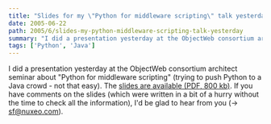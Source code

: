 ```yaml
---
title: "Slides for my \"Python for middleware scripting\" talk yesterday"
date: 2005-06-22
path: 2005/6/slides-my-python-middleware-scripting-talk-yesterday
summary: "I did a presentation yesterday at the ObjectWeb consortium architect seminar about &quot;Python for middleware scripting&quot; (trying to push Python to a Java crowd - not that easy)."
tags: ['Python', 'Java']
---
```


I did a presentation yesterday at the ObjectWeb consortium architect seminar
about &quot;Python for middleware scripting&quot; (trying to push Python to a Java
crowd - not that easy). The <a href="http://www.nuxeo.com/publications/slides/python-for-scripting/downloadFile/file/python.pdf">
slides are available (PDF, 800 kb)</a>. If you have comments on the slides 
(which were written in a bit of a hurry without the time to check all the 
information), I'd be glad to hear from you (-&gt; sf@nuxeo.com). 

